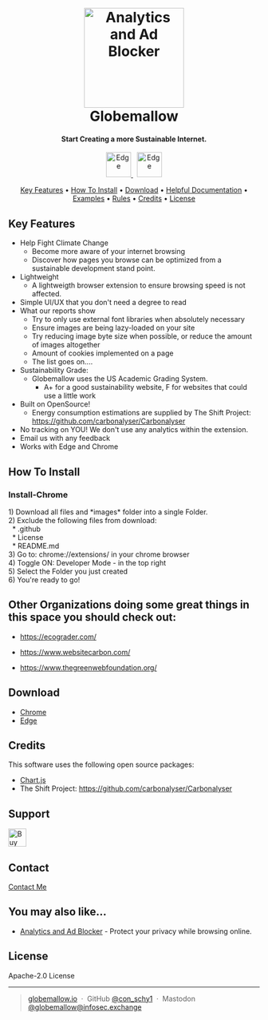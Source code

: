 <h1 align="center">
  <br>
  <a href="https://www.globemallow.io"><img src="https://avatars.githubusercontent.com/u/25206214?v=4" alt="Analytics and Ad Blocker" width="200"></a>
  <br>
  Globemallow
  <br>
</h1>

<h4 align="center">Start Creating a more Sustainable Internet.</h4>

<p align="center">
  <a href="https://microsoftedge.microsoft.com/addons/detail/globemallow/nbdlhghpkjhadffcigbopbbpdflcgnhc">
    <img src="https://user-images.githubusercontent.com/25206214/232240901-a3a3238e-323f-4e27-b403-c3cae1b75e04.png"
         alt="Edge" width="50">
  </a>
  &nbsp;
    <a href="https://chromewebstore.google.com/detail/globemallow/jibhiolaefbcfiahgolfpmngjefngdmd">
    <img src="https://user-images.githubusercontent.com/25206214/232240940-ab68afc0-2fe4-46b6-a3f0-a66002c6769d.png"
         alt="Edge" width="50">
  </a>
  <br>
</p>

<p align="center">
  <a href="#key-features">Key Features</a> •
  <a href="#how-to-install">How To Install</a> •
  <a href="#download">Download</a> •
  <a href="#helpful-documentation">Helpful Documentation</a> •
  <a href="#examples">Examples</a> •
  <a href="#rules">Rules</a> •
    <a href="#credits">Credits</a> •
  <a href="#license">License</a>
</p>

## Key Features

* Help Fight Climate Change
  - Become more aware of your internet browsing
  - Discover how pages you browse can be optimized from a sustainable development stand point. 
* Lightweight
  - A lightweigth browser extension to ensure browsing speed is not affected.
* Simple UI/UX that you don't need a degree to read 
* What our reports show
  - Try to only use external font libraries when absolutely necessary
  - Ensure images are being lazy-loaded on your site
  - Try reducing image byte size when possible, or reduce the amount of images altogether
  - Amount of cookies implemented on a page
  - The list goes on.... 
* Sustainability Grade:
  - Globemallow uses the US Academic Grading System.
    - A+ for a good sustainability website, F for websites that could use a little work
* Built on OpenSource!
  - Energy consumption estimations are supplied by The Shift Project: https://github.com/carbonalyser/Carbonalyser
* No tracking on YOU! We don't use any analytics within the extension. 
* Email us with any feedback
* Works with Edge and Chrome

## How To Install

<h3>Install-Chrome</h3>
1) Download all files and *images* folder into a single Folder. <br>
2) Exclude the following files from download:<br>
&nbsp; * .github <br> 
&nbsp; * License <br>
&nbsp; * README.md <br>
3) Go to: chrome://extensions/ in your chrome browser <br>
4) Toggle ON: Developer Mode - in the top right <br>
5) Select the Folder you just created <br>
6) You're ready to go!

## Other Organizations doing some great things in this space you should check out:

* https://ecograder.com/

* https://www.websitecarbon.com/

* https://www.thegreenwebfoundation.org/

## Download

- [Chrome](https://chromewebstore.google.com/detail/globemallow/jibhiolaefbcfiahgolfpmngjefngdmd)
- [Edge](https://microsoftedge.microsoft.com/addons/detail/globemallow/nbdlhghpkjhadffcigbopbbpdflcgnhc)

## Credits

This software uses the following open source packages:

- [Chart.js](https://www.chartjs.org/)
- The Shift Project: https://github.com/carbonalyser/Carbonalyser

## Support

<a href='https://ko-fi.com/U6U46R9FA' target='_blank'><img height='36' style='border:0px;height:36px;' src='https://storage.ko-fi.com/cdn/kofi2.png?v=3' border='0' alt='Buy Me a Coffee at ko-fi.com' /></a>

## Contact

[Contact Me](mailto:help.globemallow@gmail.com)

## You may also like...

- [Analytics and Ad Blocker](https://globemallow.io/#analytics&adblocker) - Protect your privacy while browsing online.

## License

Apache-2.0 License

---

> [globemallow.io](https://globemallow.io/) &nbsp;&middot;&nbsp;
> GitHub [@con_schy1](https://github.com/con-schy1) &nbsp;&middot;&nbsp;
> Mastodon [@globemallow@infosec.exchange](https://infosec.exchange/@globemallow)

